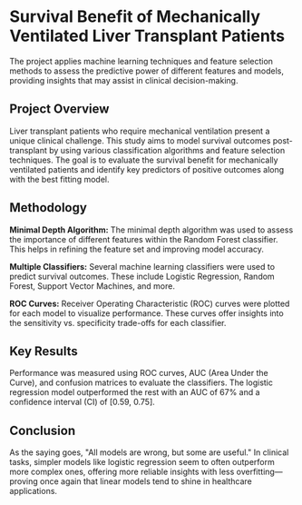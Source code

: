 # Survival Benefit of Mechanically Ventilated Liver Transplant Patients

The project applies machine learning techniques and feature selection methods to assess the predictive power of different features and models, providing insights that may assist in clinical decision-making.

## Project Overview
Liver transplant patients who require mechanical ventilation present a unique clinical challenge. This study aims to model survival outcomes post-transplant by using various classification algorithms and feature selection techniques. The goal is to evaluate the survival benefit for mechanically ventilated patients and identify key predictors of positive outcomes along with the best fitting model.

## Methodology
**Minimal Depth Algorithm:** The minimal depth algorithm was used to assess the importance of different features within the Random Forest classifier. This helps in refining the feature set and improving model accuracy.

**Multiple Classifiers:** Several machine learning classifiers were used to predict survival outcomes. These include Logistic Regression, Random Forest, Support Vector Machines, and more.

**ROC Curves:** Receiver Operating Characteristic (ROC) curves were plotted for each model to visualize performance. These curves offer insights into the sensitivity vs. specificity trade-offs for each classifier.

## Key Results
Performance was measured using ROC curves, AUC (Area Under the Curve), and confusion matrices to evaluate the classifiers. The logistic regression model outperformed the rest with an AUC of 67% and a confidence interval (CI) of [0.59, 0.75].

## Conclusion
As the saying goes, "All models are wrong, but some are useful." In clinical tasks, simpler models like logistic regression seem to often outperform more complex ones, offering more reliable insights with less overfitting—proving once again that linear models tend to shine in healthcare applications.
